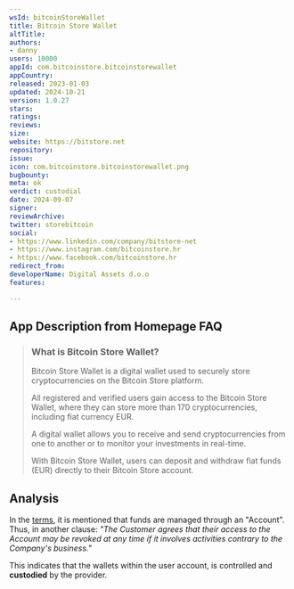 ```yaml
---
wsId: bitcoinStoreWallet
title: Bitcoin Store Wallet
altTitle: 
authors:
- danny
users: 10000
appId: com.bitcoinstore.bitcoinstorewallet
appCountry: 
released: 2023-01-03
updated: 2024-10-21
version: 1.0.27
stars: 
ratings: 
reviews: 
size: 
website: https://bitstore.net
repository: 
issue: 
icon: com.bitcoinstore.bitcoinstorewallet.png
bugbounty: 
meta: ok
verdict: custodial
date: 2024-09-07
signer: 
reviewArchive: 
twitter: storebitcoin
social:
- https://www.linkedin.com/company/bitstore-net
- https://www.instagram.com/bitcoinstore.hr
- https://www.facebook.com/bitcoinstore.hr
redirect_from: 
developerName: Digital Assets d.o.o
features: 

---
```


## App Description from Homepage FAQ

> ### What is Bitcoin Store Wallet?
> 
> Bitcoin Store Wallet is a digital wallet used to securely store cryptocurrencies on the Bitcoin Store platform.
>
> All registered and verified users gain access to the Bitcoin Store Wallet, where they can store more than 170 cryptocurrencies, including fiat currency EUR.
>
> A digital wallet allows you to receive and send cryptocurrencies from one to another or to monitor your investments in real-time.
>
> With Bitcoin Store Wallet, users can deposit and withdraw fiat funds (EUR) directly to their Bitcoin Store account.

## Analysis

In the [terms](https://www.bitstore.net/en/terms-of-use/), it is mentioned that funds are managed through an "Account". Thus, in another clause: *"The Customer agrees that their access to the Account may be revoked at any time if it involves activities contrary to the Company's business."*

This indicates that the wallets within the user account, is controlled and **custodied** by the provider.